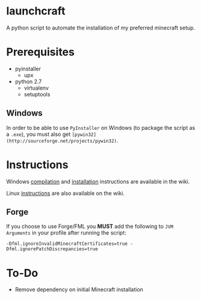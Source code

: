 launchcraft
===========

A python script to automate the installation of my preferred minecraft setup.

Prerequisites
=============

* pyinstaller
  * upx
* python 2.7
  * virtualenv
  * setuptools

Windows
-------

In order to be able to use `PyInstaller` on Windows (to package the script as a `.exe`), you must also get `[pywin32](http://sourceforge.net/projects/pywin32)`.

Instructions
============

Windows [compilation](https://github.com/Indiv0/launchcraft/wiki/Windows----Compilation) and [installation](https://github.com/Indiv0/launchcraft/wiki/Windows---Running) instructions are available in the wiki.

Linux [instructions](https://github.com/Indiv0/launchcraft/wiki/Linux) are also available on the wiki.

Forge
-----

If you choose to use Forge/FML you **MUST** add the following to `JVM Arguments` in your profile after running the script:

    -Dfml.ignoreInvalidMinecraftCertificates=true -Dfml.ignorePatchDiscrepancies=true

To-Do
=====

* Remove dependency on initial Minecraft installation


